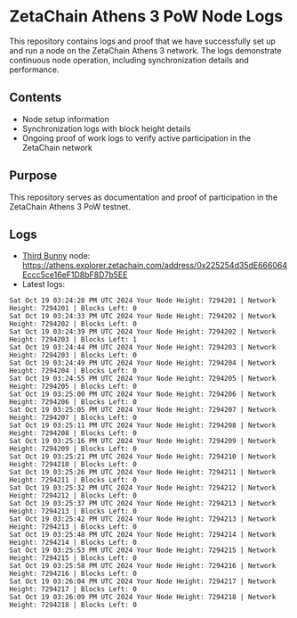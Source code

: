 # ZetaChain Athens 3 PoW Node Logs
This repository contains logs and proof that we have successfully set up and run a node on the ZetaChain Athens 3 network. The logs demonstrate continuous node operation, including synchronization details and performance.

## Contents
- Node setup information
- Synchronization logs with block height details
- Ongoing proof of work logs to verify active participation in the ZetaChain network

## Purpose
This repository serves as documentation and proof of participation in the ZetaChain Athens 3 PoW testnet.

## Logs

- [Third Bunny](https://thirdbunny.xyz/) node: https://athens.explorer.zetachain.com/address/0x225254d35dE666064Eccc5ce16eF1D8bF8D7b5EE
- Latest logs:
```
Sat Oct 19 03:24:28 PM UTC 2024 Your Node Height: 7294201 | Network Height: 7294201 | Blocks Left: 0
Sat Oct 19 03:24:33 PM UTC 2024 Your Node Height: 7294202 | Network Height: 7294202 | Blocks Left: 0
Sat Oct 19 03:24:39 PM UTC 2024 Your Node Height: 7294202 | Network Height: 7294203 | Blocks Left: 1
Sat Oct 19 03:24:44 PM UTC 2024 Your Node Height: 7294203 | Network Height: 7294203 | Blocks Left: 0
Sat Oct 19 03:24:49 PM UTC 2024 Your Node Height: 7294204 | Network Height: 7294204 | Blocks Left: 0
Sat Oct 19 03:24:55 PM UTC 2024 Your Node Height: 7294205 | Network Height: 7294205 | Blocks Left: 0
Sat Oct 19 03:25:00 PM UTC 2024 Your Node Height: 7294206 | Network Height: 7294206 | Blocks Left: 0
Sat Oct 19 03:25:05 PM UTC 2024 Your Node Height: 7294207 | Network Height: 7294207 | Blocks Left: 0
Sat Oct 19 03:25:11 PM UTC 2024 Your Node Height: 7294208 | Network Height: 7294208 | Blocks Left: 0
Sat Oct 19 03:25:16 PM UTC 2024 Your Node Height: 7294209 | Network Height: 7294209 | Blocks Left: 0
Sat Oct 19 03:25:21 PM UTC 2024 Your Node Height: 7294210 | Network Height: 7294210 | Blocks Left: 0
Sat Oct 19 03:25:26 PM UTC 2024 Your Node Height: 7294211 | Network Height: 7294211 | Blocks Left: 0
Sat Oct 19 03:25:32 PM UTC 2024 Your Node Height: 7294212 | Network Height: 7294212 | Blocks Left: 0
Sat Oct 19 03:25:37 PM UTC 2024 Your Node Height: 7294213 | Network Height: 7294213 | Blocks Left: 0
Sat Oct 19 03:25:42 PM UTC 2024 Your Node Height: 7294213 | Network Height: 7294213 | Blocks Left: 0
Sat Oct 19 03:25:48 PM UTC 2024 Your Node Height: 7294214 | Network Height: 7294214 | Blocks Left: 0
Sat Oct 19 03:25:53 PM UTC 2024 Your Node Height: 7294215 | Network Height: 7294215 | Blocks Left: 0
Sat Oct 19 03:25:58 PM UTC 2024 Your Node Height: 7294216 | Network Height: 7294216 | Blocks Left: 0
Sat Oct 19 03:26:04 PM UTC 2024 Your Node Height: 7294217 | Network Height: 7294217 | Blocks Left: 0
Sat Oct 19 03:26:09 PM UTC 2024 Your Node Height: 7294218 | Network Height: 7294218 | Blocks Left: 0
```
